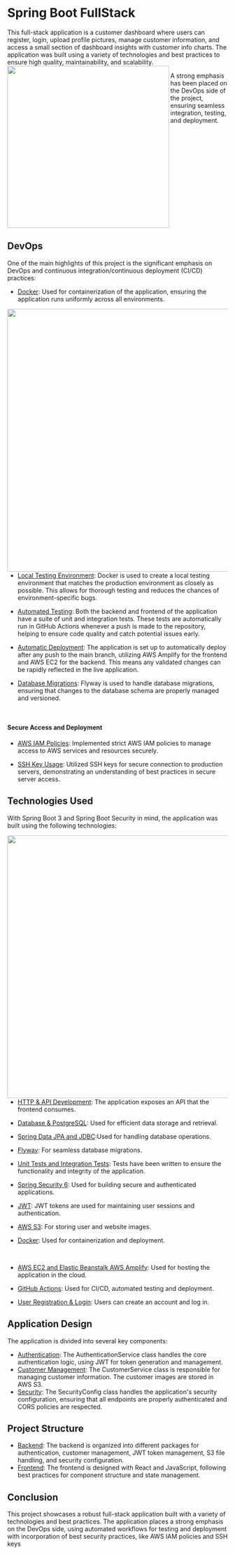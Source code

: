 # Spring Boot FullStack

This full-stack application is a customer dashboard where users can register, login, upload profile pictures, manage customer information, and access a small section of dashboard insights with customer info charts. The application was built using a variety of technologies and best practices to ensure high quality, maintainability, and scalability. 
<img src="https://i.imgur.com/QGepQZc.png" align="left" width="370px"/>

A strong emphasis has been placed on the DevOps side of the project, ensuring seamless integration, testing, and deployment.

<br clear="left"/>

## DevOps
One of the main highlights of this project is the significant emphasis on DevOps and continuous integration/continuous deployment (CI/CD) practices:

- <ins>Docker</ins>: Used for containerization of the application, ensuring the application runs uniformly across all environments.
<img src="https://i.imgur.com/9zpGfcw.png" align="right" width="600px"/>

- <ins>Local Testing Environment</ins>: Docker is used to create a local testing environment that matches the production environment as closely as possible. This allows for thorough testing and reduces the chances of environment-specific bugs.

- <ins>Automated Testing</ins>: Both the backend and frontend of the application have a suite of unit and integration tests. These tests are automatically run in GitHub Actions whenever a push is made to the repository, helping to ensure code quality and catch potential issues early.

- <ins>Automatic Deployment</ins>: The application is set up to automatically deploy after any push to the main branch, utilizing AWS Amplify for the frontend and AWS EC2 for the backend. This means any validated changes can be rapidly reflected in the live application.

- <ins>Database Migrations</ins>: Flyway is used to handle database migrations, ensuring that changes to the database schema are properly managed and versioned.
<br clear="right"/>

#### Secure Access and Deployment
- <ins>AWS IAM Policies</ins>: Implemented strict AWS IAM policies to manage access to AWS services and resources securely.

- <ins>SSH Key Usage</ins>: Utilized SSH keys for secure connection to production servers, demonstrating an understanding of best practices in secure server access.

## Technologies Used

With Spring Boot 3 and Spring Boot Security in mind, the application was built using the following technologies:

<img src="https://i.imgur.com/j2CXKrG.png" align="right" width="600px"/>

- <ins>HTTP & API Development</ins>: The application exposes an API that the frontend consumes.

- <ins>Database & PostgreSQL</ins>: Used for efficient data storage and retrieval.

- <ins>Spring Data JPA and JDBC</ins>:Used for handling database operations.

- <ins>Flyway</ins>: For seamless database migrations.

- <ins>Unit Tests and Integration Tests</ins>: Tests have been written to ensure the functionality and integrity of the application.

- <ins>Spring Security 6</ins>: Used for building secure and authenticated applications.

- <ins>JWT</ins>: JWT tokens are used for maintaining user sessions and authentication.

- <ins>AWS S3</ins>: For storing user and website images.

- <ins>Docker</ins>: Used for containerization and deployment.

<br clear="right"/>

- <ins>AWS EC2 and Elastic Beanstalk AWS Amplify</ins>: Used for hosting the application in the cloud.

- <ins>GitHub Actions</ins>: Used for CI/CD, automated testing and deployment.

- <ins>User Registration & Login</ins>: Users can create an account and log in.

## Application Design
The application is divided into several key components:

- <ins>Authentication</ins>: The AuthenticationService class handles the core authentication logic, using JWT for token generation and management.
- <ins>Customer Management</ins>: The CustomerService class is responsible for managing customer information. The customer images are stored in AWS S3.
- <ins>Security</ins>: The SecurityConfig class handles the application's security configuration, ensuring that all endpoints are properly authenticated and CORS policies are respected.

## Project Structure
- <ins>Backend</ins>: The backend is organized into different packages for authentication, customer management, JWT token management, S3 file handling, and security configuration.
- <ins>Frontend</ins>: The frontend is designed with React and JavaScript, following best practices for component structure and state management.

## Conclusion
This project showcases a robust full-stack application built with a variety of technologies and best practices. The application places a strong emphasis on the DevOps side, using automated workflows for testing and deployment with incorporation of best security practices, like AWS IAM policies and SSH keys
